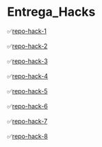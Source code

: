 # Entrega_Hacks

✅[repo-hack-1](https://github.com/Tensholife/git_h_1)
<br><br>
✅[repo-hack-2](https://github.com/Tensholife/git_h_2)
<br><br>
✅[repo-hack-3](https://github.com/Tensholife/git_h_3)
<br><br>
✅[repo-hack-4](https://github.com/Tensholife/git_h_4)
<br><br>
✅[repo-hack-5](https://github.com/Tensholife/git_h_5)
<br><br>
✅[repo-hack-6](https://github.com/Tensholife/git_h_6)
<br><br>
✅[repo-hack-7](https://github.com/Tensholife/git_h_7)
<br><br>
✅[repo-hack-8](https://github.com/Tensholife/git_h_8)
<br><br>
